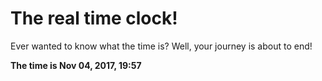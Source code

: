 # The real time clock!

Ever wanted to know what the time is? Well, your journey is about to end!

**The time is Nov 04, 2017, 19:57**